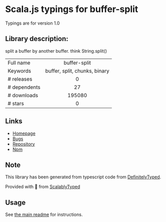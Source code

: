 
# Scala.js typings for buffer-split

Typings are for version 1.0

## Library description:
split a buffer by another buffer. think String.split()

|                    |                 |
| ------------------ | :-------------: |
| Full name          | buffer-split |
| Keywords           | buffer, split, chunks, binary |
| # releases         | 0 |
| # dependents       | 27 |
| # downloads        | 195080 |
| # stars            | 0 |

## Links
- [Homepage](https://github.com/soldair/node-buffer-split#readme)
- [Bugs](https://github.com/soldair/node-buffer-split/issues)
- [Repository](https://github.com/soldair/node-buffer-split)
- [Npm](https://www.npmjs.com/package/buffer-split)
    


## Note
This library has been generated from typescript code from [DefinitelyTyped](https://definitelytyped.org).

Provided with :purple_heart: from [ScalablyTyped](https://github.com/oyvindberg/ScalablyTyped)

## Usage
See [the main readme](../../readme.md) for instructions.


